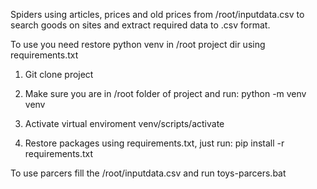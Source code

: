 Spiders using articles, prices and old prices from /root/inputdata.csv
to search goods on sites and extract required data to .csv format.

To use you need restore python venv in /root project dir using requirements.txt

1. Git clone project

2. Make sure you are in /root folder of project and run:
   python -m venv venv

3. Activate virtual enviroment
   venv/scripts/activate

4. Restore packages using requirements.txt, just run:
   pip install -r requirements.txt

To use parcers fill the /root/inputdata.csv and run toys-parcers.bat
